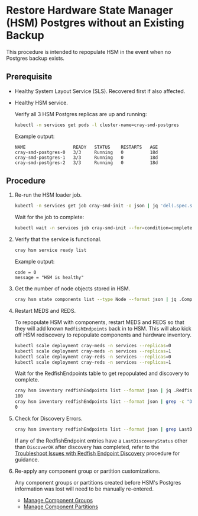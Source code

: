 # Restore Hardware State Manager (HSM) Postgres without an Existing Backup

This procedure is intended to repopulate HSM in the event when no Postgres backup exists.

## Prerequisite

- Healthy System Layout Service (SLS). Recovered first if also affected.

- Healthy HSM service.

  Verify all 3 HSM Postgres replicas are up and running:

  ```bash
  kubectl -n services get pods -l cluster-name=cray-smd-postgres
  ```

  Example output:

  ```text
  NAME                  READY   STATUS    RESTARTS   AGE
  cray-smd-postgres-0   3/3     Running   0          18d
  cray-smd-postgres-1   3/3     Running   0          18d
  cray-smd-postgres-2   3/3     Running   0          18d
  ```

## Procedure

1. Re-run the HSM loader job.

    ```bash
    kubectl -n services get job cray-smd-init -o json | jq 'del(.spec.selector)' | jq 'del(.spec.template.metadata.labels."controller-uid")' | kubectl replace --force -f -
    ```

    Wait for the job to complete:

    ```bash
    kubectl wait -n services job cray-smd-init --for=condition=complete --timeout=5m
    ```

2. Verify that the service is functional.

    ```bash
    cray hsm service ready list
    ```

    Example output:

    ```text
    code = 0
    message = "HSM is healthy"
    ```

3. Get the number of node objects stored in HSM.

    ```bash
    cray hsm state components list --type Node --format json | jq .Components[].ID | wc -l
    ```

4. Restart MEDS and REDS.

    To repopulate HSM with components, restart MEDS and REDS so that they will add known `RedfishEndpoints` back in to HSM. This will also kick off HSM rediscovery to repopulate components and hardware inventory.

    ```bash
    kubectl scale deployment cray-meds -n services --replicas=0
    kubectl scale deployment cray-meds -n services --replicas=1
    kubectl scale deployment cray-reds -n services --replicas=0
    kubectl scale deployment cray-reds -n services --replicas=1
    ```

    Wait for the RedfishEndpoints table to get repopulated and discovery to complete.

    ```bash
    cray hsm inventory redfishEndpoints list --format json | jq .RedfishEndpoints[].ID | wc -l
    100
    cray hsm inventory redfishEndpoints list --format json | grep -c "DiscoveryStarted"
    0
    ```

5. Check for Discovery Errors.

    ```bash
    cray hsm inventory redfishEndpoints list --format json | grep LastDiscoveryStatus | grep -v -c "DiscoverOK"
    ```

    If any of the RedfishEndpoint entries have a `LastDiscoveryStatus` other than `DiscoverOK` after discovery has completed, refer
    to the [Troubleshoot Issues with Redfish Endpoint Discovery](../node_management/Troubleshoot_Issues_with_Redfish_Endpoint_Discovery.md) procedure for guidance.

6. Re-apply any component group or partition customizations.

    Any component groups or partitions created before HSM's Postgres information was lost will need to be manually re-entered.

    - [Manage Component Groups](Manage_Component_Groups.md)
    - [Manage Component Partitions](Manage_Component_Partitions.md)
